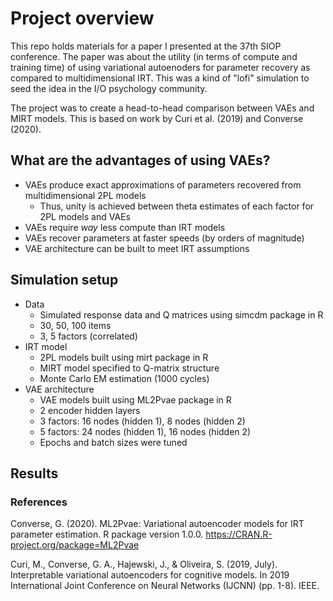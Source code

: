 # Project overview
This repo holds materials for a paper I presented at the 37th SIOP conference. The paper was about the utility (in terms of compute and training time) of using variational autoenoders for parameter recovery as compared to multidimensional IRT. This was a kind of "lofi" simulation to seed the idea in the I/O psychology community.

The project was to create a head-to-head comparison between VAEs and MIRT models. This is based on work by Curi et al. (2019) and Converse (2020). 

## What are the advantages of using VAEs? 

- VAEs produce exact approximations of parameters recovered from multidimensional 2PL models
  - Thus, unity is achieved between theta estimates of each factor for 2PL models and VAEs
- VAEs require _way_ less compute than IRT models
- VAEs recover parameters at faster speeds (by orders of magnitude)
- VAE architecture can be built to meet IRT assumptions

## Simulation setup 
- Data 
  - Simulated response data and Q matrices using simcdm package in R 
  - 30, 50, 100 items
  - 3, 5 factors (correlated) 
- IRT model
  - 2PL models built using mirt package in R
  - MIRT model specified to Q-matrix structure
  - Monte Carlo EM estimation (1000 cycles)
- VAE architecture 
  - VAE models built using ML2Pvae package in R
  - 2 encoder hidden layers
  - 3 factors: 16 nodes (hidden 1), 8 nodes (hidden 2)
  - 5 factors: 24 nodes (hidden 1), 16 nodes (hidden 2) 
  - Epochs and batch sizes were tuned

## Results 


### References 
Converse, G. (2020). ML2Pvae: Variational autoencoder models for IRT parameter estimation. R package version 1.0.0. https://CRAN.R-project.org/package=ML2Pvae

Curi, M., Converse, G. A., Hajewski, J., & Oliveira, S. (2019, July). Interpretable variational autoencoders for cognitive models. In 2019 International Joint Conference on Neural Networks (IJCNN) (pp. 1-8). IEEE.
